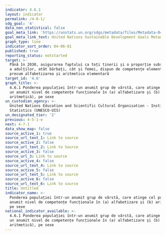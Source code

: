 ```yaml
---
indicator: 4.6.1
layout: indicator
permalink: /4-6-1/
sdg_goal: '4'
data_non_statistical: false
goal_meta_link: 'https://unstats.un.org/sdgs/metadata/files/Metadata-04-06-01.pdf'
goal_meta_link_text: United Nations Sustainable Development Goals Metadata (PDF 57.8 KB)
graph_type: line
indicator_sort_order: 04-06-01
published: true
reporting_status: notstarted
target: >-
  Până în 2030, asigurarea faptului ca toți tinerii și o proporție substanțială
  a adulților, atât bărbați, cât și femei, dispun de competențe elementare,
  precum alfabetizarea și aritmetica elementară
target_id: '4.6'
graph_title: >-
  4.6.1 Ponderea populației într-un anumit grup de vârstă, care atinge cel puțin
  un anumit nivel de competențe funcționale în (a) alfabetizare și (b)
  aritmetică), pe sexe
un_custodian_agency: >-
  United Nations Education and Scientific Cultural Organisation - Institute of
  Statistics (UNESCO-UIS)
un_designated_tier: '2'
previous: 4-5-1-e
next: 4-7-1
data_show_map: false
source_active_1: true
source_url_text_1: Link to source
source_active_2: false
source_url_text_2: Link to Source
source_active_3: false
source_url_3: Link to source
source_active_4: false
source_url_text_4: Link to source
source_active_5: false
source_url_text_5: Link to source
source_active_6: false
source_url_text_6: Link to source
title: Untitled
indicator_name: >-
  Ponderea populației într-un anumit grup de vârstă, care atinge cel puțin un
  anumit nivel de competențe funcționale în (a) alfabetizare și (b) aritmetică),
  pe sexe
national_indicator_available: >-
  4.6.1 Ponderea populației într-un anumit grup de vârstă, care atinge cel puțin
  un anumit nivel de competențe funcționale în (a) alfabetizare și (b)
  aritmetică), pe sexe
---
```

